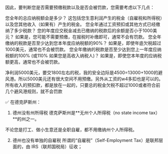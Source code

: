 因此，要判断您是否需要预缴税款以及是否会被罚款，您需要考虑以下几点：

您全年的总应纳税额会是多少？ 这包括您生意利润产生的税金（自雇税和所得税）以及您其他收入（如果有）产生的税金。
您全年通过工资预扣或其他方式已经缴纳了多少税款？
您的年度应交税金减去已缴纳的税款后的余额是否小于1000美元？ 如果是，您可能不需要预缴，在报税时补缴即可，通常不会有罚款。
您全年缴纳的税款是否至少达到您本年度应纳税额的90%？ 如果是，即使年底欠税超过1000美元，通常也不会被罚款。
您全年缴纳的税款是否至少达到您上一年度应纳税额的100% (或110% 如果您是高收入纳税人)？ 如果是，即使您本年度的应纳税额更高，通常也不会被罚款。

净利润5000美元，要交1800左右的税，我的安全边际是4500=13000+1000的避风港。所以5000美元还有很大空间不用预缴。另外从工资的w4多扣也是可以的。
所有收入的预扣款，都是放在一起的，只要总的税金欠税不超过1000或者符合前几个避风港规则，就不会罚款

✅ 在德克萨斯州：
1. 德州没有州所得税
德克萨斯州是**无州个人所得税（no state income tax）**的州之一。

不论您是打工、做小生意还是全职自雇，都不用缴纳州个人所得税。

2. 德州也没有单独的自雇税
所谓的“自雇税”（Self-Employment Tax）是联邦层面的，由 IRS（联邦国税局）征收；


